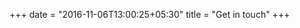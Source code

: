 +++
date = "2016-11-06T13:00:25+05:30"
title = "Get in touch"
+++

<i class="fab fa-fort-awesome"></i>